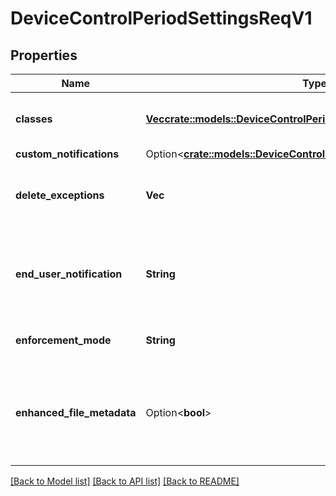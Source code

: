 # DeviceControlPeriodSettingsReqV1

## Properties

Name | Type | Description | Notes
------------ | ------------- | ------------- | -------------
**classes** | [**Vec<crate::models::DeviceControlPeriodUsbClassExceptionsReqV1>**](device_control.USBClassExceptionsReqV1.md) | Settings that apply to a USB Class | 
**custom_notifications** | Option<[**crate::models::DeviceControlPeriodUsbCustomNotifications**](device_control.USBCustomNotifications.md)> |  | [optional]
**delete_exceptions** | **Vec<String>** | An array of exception IDs to delete from the policy | 
**end_user_notification** | **String** | Does the end user receives a notification when the policy is violated | 
**enforcement_mode** | **String** | How is this policy enforced | 
**enhanced_file_metadata** | Option<**bool**> | A bool value that enables file metadata functionality on the sensor or not | [optional]

[[Back to Model list]](../README.md#documentation-for-models) [[Back to API list]](../README.md#documentation-for-api-endpoints) [[Back to README]](../README.md)


